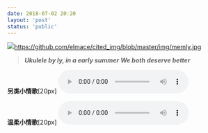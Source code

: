 ```yaml
---
date: 2018-07-02 20:20
layout: 'post'
status: 'public'
---
```

![](https://github.com/elmace/cited_img/raw/master/img/memly.jpg)https://github.com/elmace/cited_img/blob/master/img/memly.jpg

> ***Ukulele by ly, in a early summer***
> ***We both deserve better***

**另类小情歌**[20px]
<audio src="https://github.com/elmace/cited_foretime/raw/master/foretime/%E5%8F%A6%E7%B1%BB%E5%B0%8F%E6%83%85%E6%AD%8C.mp3" controls ></audio>

**温柔小情歌**[20px]
<audio src="https://github.com/elmace/cited_foretime/raw/master/foretime/%E6%B8%A9%E6%9F%94%E5%B0%8F%E6%83%85%E6%AD%8C.mp3" controls ></audio>
